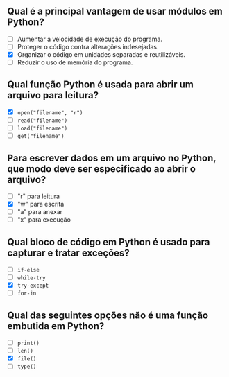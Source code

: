 ## Qual é a principal vantagem de usar módulos em Python?

- [ ] Aumentar a velocidade de execução do programa.
- [ ] Proteger o código contra alterações indesejadas.
- [x] Organizar o código em unidades separadas e reutilizáveis.
- [ ] Reduzir o uso de memória do programa.

## Qual função Python é usada para abrir um arquivo para leitura?

- [x] `open("filename", "r")`
- [ ] `read("filename")`
- [ ] `load("filename")`
- [ ] `get("filename")`

## Para escrever dados em um arquivo no Python, que modo deve ser especificado ao abrir o arquivo?

- [ ] "r" para leitura
- [x] "w" para escrita
- [ ] "a" para anexar
- [ ] "x" para execução

## Qual bloco de código em Python é usado para capturar e tratar exceções?

- [ ] `if-else`
- [ ] `while-try`
- [x] `try-except`
- [ ] `for-in`

## Qual das seguintes opções não é uma função embutida em Python?

- [ ] `print()`
- [ ] `len()`
- [x] `file()`
- [ ] `type()`
